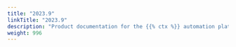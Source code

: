 ```yaml
---
title: "2023.9"
linkTitle: "2023.9"
description: "Product documentation for the {{% ctx %}} automation platform, including guides, tutorials and reference documentation."
weight: 996
---
```

